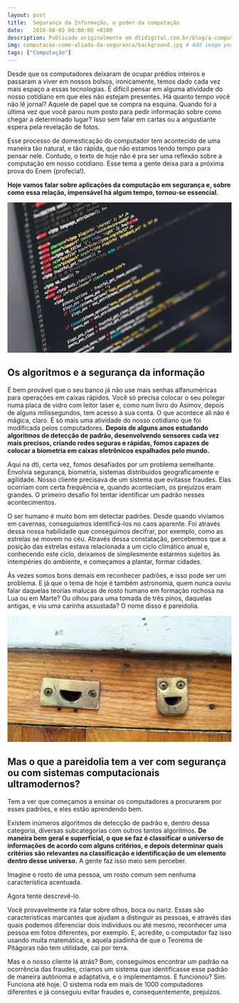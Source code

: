 ```yaml
---
layout: post
title:  Segurança da Informação, o poder da computação
date:   2016-08-03 00:00:00 +0300
description: Publicado originalmente em dtidigital.com.br/blog/a-computacao-como-aliada-da-seguranca/
img: computacao-como-aliada-da-seguranca/background.jpg # Add image post (optional)
tags: ["Computação"]
---
```


Desde que os computadores deixaram de ocupar prédios inteiros e passaram a viver em nossos bolsos, ironicamente, temos dado cada vez mais espaço a essas tecnologias. É difícil pensar em alguma atividade do nosso cotidiano em que eles não estejam presentes. Há quanto tempo você não lê jornal? Aquele de papel que se compra na esquina. Quando foi a última vez que você parou num posto para pedir informação sobre como chegar a determinado lugar? Isso sem falar em cartas ou a angustiante espera pela revelação de fotos.

Esse processo de domesticação do computador tem acontecido de uma maneira tão natural, e tão rápida, que não estamos tendo tempo para pensar nele. Contudo, o texto de hoje não é pra ser uma reflexão sobre a computação em nosso cotidiano. Esse tema a gente deixa para a próxima prova do Enem (profecia!). 

**Hoje vamos falar sobre aplicações da computação em segurança e, sobre como essa relação, impensável há algum tempo, tornou-se essencial.**

<center>
<img src="/assets/img/computacao-como-aliada-da-seguranca/01.webp" alt="Códigos, códigos, códigos" />
</center>

## Os algoritmos e a segurança da informação
É bem provável que o seu banco já não use mais senhas alfanuméricas para operações em caixas rápidos. Você só precisa colocar o seu polegar numa placa de vidro com leitor laser e, como num livro do Asimov, depois de alguns milissegundos, tem acesso à sua conta. O que acontece ali não é mágica, claro. É só mais uma atividade do nosso cotidiano que foi modificada pelos computadores. **Depois de alguns anos estudando algoritmos de detecção de padrão, desenvolvendo sensores cada vez mais precisos, criando redes seguras e rápidas, fomos capazes de colocar a biometria em caixas eletrônicos espalhados pelo mundo.**

Aqui na dti, certa vez, fomos desafiados por um problema semelhante. Envolvia segurança, biometria, sistemas distribuídos geograficamente e agilidade. Nosso cliente precisava de um sistema que evitasse fraudes. Elas ocorriam com certa frequência e, quando aconteciam, os prejuízos eram grandes. O primeiro desafio foi tentar identificar um padrão nesses acontecimentos.

O ser humano é muito bom em detectar padrões. Desde quando vivíamos em cavernas, conseguíamos identificá-los no caos aparente. Foi através dessa nossa habilidade que conseguimos decifrar, por exemplo, como as estrelas se movem no céu. Através dessa constatação, percebemos que a posição das estrelas estava relacionada a um ciclo climático anual e, conhecendo este ciclo, deixamos de simplesmente estarmos sujeitos às intempéries do ambiente, e começamos a plantar, formar cidades.

Às vezes somos bons demais em reconhecer padrões, e isso pode ser um problema. E já que o tema de hoje é também astronomia, quem nunca ouviu falar daquelas teorias malucas de rosto humano em formação rochosa na Lua ou em Marte? Ou olhou para uma tomada de três pinos, daquelas antigas, e viu uma carinha assustada? O nome disso é pareidolia.

<center>
<img src="/assets/img/computacao-como-aliada-da-seguranca/02.webp" alt="Pareidolia" />
</center>

## Mas o que a pareidolia tem a ver com segurança ou com sistemas computacionais ultramodernos?

Tem a ver que começamos a ensinar os computadores a procurarem por esses padrões, e eles estão aprendendo bem.

Existem inúmeros algoritmos de detecção de padrão e, dentro dessa categoria, diversas subcategorias com outros tantos algoritmos. **De maneira bem geral e superficial, o que se faz é classificar o universo de informações de acordo com alguns critérios, e depois determinar quais critérios são relevantes na classificação e identificação de um elemento dentro desse universo.** A gente faz isso meio sem perceber.

Imagine o rosto de uma pessoa, um rosto comum sem nenhuma característica acentuada.

Agora tente descrevê-lo.

Você provavelmente irá falar sobre olhos, boca ou nariz. Essas são características marcantes que ajudam a distinguir as pessoas, e através das quais podemos diferenciar dois indivíduos ou até mesmo, reconhecer uma pessoa em fotos diferentes, por exemplo.  E, acredite, o computador faz isso usando muita matemática, e aquela piadinha de que o Teorema de Pitágoras não tem utilidade, cai por terra.

Mas e o nosso cliente lá atrás? Bom, conseguimos encontrar um padrão na ocorrência das fraudes, criamos um sistema que identificasse esse padrão de maneira autônoma e adaptativa, e o implementamos. E funcionou? Sim. Funciona até hoje. O sistema roda em mais de 1000 computadores diferentes e já conseguiu evitar fraudes e, consequentemente, prejuízos.